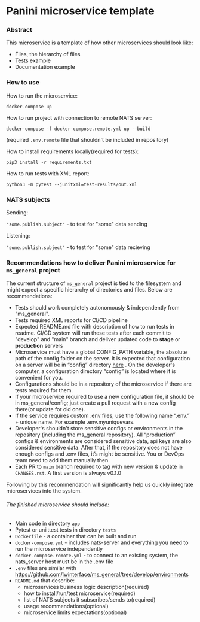 # Panini microservice template

### Abstract

This microservice is a template of how other microservices should look like:
- Files, the hierarchy of files
- Tests example
- Documentation example

### How to use

How to run the microservice:

`docker-compose up`

How to run project with connection to remote NATS server:

`docker-compose -f docker-compose.remote.yml up --build`

(required `.env.remote` file that shouldn't be included in repository)

How to install requirements locally(required for tests):

`pip3 install -r requirements.txt`

How to run tests with XML report:

`python3 -m pytest --junitxml=test-results/out.xml`

### NATS subjects

Sending:

`"some.publish.subject"` - to test for "some" data sending

Listening:

`"some.publish.subject"` - to test for "some" data recieving


### Recommendations how to deliver Panini microservice for `ms_general` project


The current structure of `ms_general` project is tied to the filesystem and might expect a specific hierarchy of directories and files.
Below are recommendations:

- Tests should work completely autonomously & independently from "ms_general". 
- Tests required XML reports for CI/CD pipeline
- Expected README.md file with description of how to run tests in readme. CI/CD system will run these tests after each commit to "develop" and "main" branch and deliver updated code to **stage** or **production** servers
- Microservice must have a global CONFIG_PATH variable, the absolute path of the config folder on the server. It is expected that configuration on a server will be in “config” directory [here](https://github.com/lwinterface/ms_general/tree/develop/config) . On the developer's computer, a configuration directory “config” is located where it is convenient for you.
- Configurations should be in a repository of the microservice if there are tests required for them.
- If your microservice required to use a new configuration file, it should be in ms_general/config; just create a pull request with a new config there(or update for old one).
- If the service requires custom .env files, use the following name “.env.” + unique name. For example .env.myuniquevars.
- Developer's shouldn't store sensitive configs or environments in the repository (including the ms_general repository). All “production” configs & environments are considered sensitive data, api keys are also considered sensitive data. After that, if the repository does not have enough configs and .env files, it’s might be sensitive. You or DevOps team need to add them manually then.
- Each PR to `main` branch required to tag with new version & update in `CHANGES.rst`. A first version is always v0.1.0


Following by this recommendation will significantly help us quickly integrate microservices into the system.

###### The finished microservice should include:

- Main code in directory `app`
- Pytest or uniittest tests in directory `tests`
- `Dockerfile` - a container that can be built and run
- `docker-compose.yml` - includes nats-server and everything you need to run the microservice independently
- `docker-compose.remote.yml` - to connect to an existing system, the nats_server host must be in the .env file
- `.env` files are similar with https://github.com/lwinterface/ms_general/tree/develop/environments
- `README.md` that describe:
    - microservices business logic description(required)
    - how to install/run/test microservice(required)
    - list of NATS subjects it subscribes/sends to(required)
    - usage recommendations(optional)
    - microservice limits expectations(optional)

